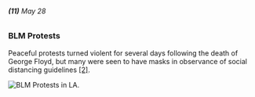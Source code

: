 ###### **(11)** May 28

### BLM Protests

Peaceful protests turned violent for several days following the death of George Floyd, but many were seen to have masks in observance of social distancing guidelines [[2]](https://losangeles.cbslocal.com/2020/05/28/george-floyd-protest-black-lives-matter/).

![BLM Protests in LA.](https://images.unsplash.com/photo-1591332032752-710a9f13f2ad?ixlib=rb-1.2.1&ixid=eyJhcHBfaWQiOjEyMDd9&auto=format&fit=crop&w=1049&q=80)